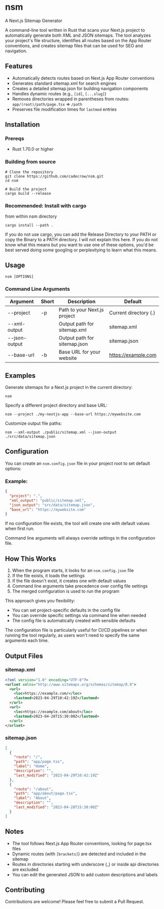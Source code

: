 # nsm

A Next.js Sitemap Generator

A command-line tool written in Rust that scans your Next.js project to automatically generate both XML and JSON sitemaps. The tool analyzes your project's file structure, identifies all routes based on the App Router conventions, and creates sitemap files that can be used for SEO and navigation.

## Features

- Automatically detects routes based on Next.js App Router conventions
- Generates standard sitemap.xml for search engines
- Creates a detailed sitemap.json for building navigation components
- Handles dynamic routes (e.g., `[id]`, `[...slug]`)
- Removes directories wrapped in parentheses from routes: `app/(root)/path/page.tsx` => `/path`
- Preserves file modification times for `lastmod` entries

## Installation

### Prereqs

- Rust 1.70.0 or higher

### Building from source

```
# Clone the repository
git clone https://github.com/cadecrow/nsm.git
cd nsm

# Build the project
cargo build --release
```

### Recommended: Install with cargo

from within nsm directory

```
cargo install --path .
```

If you do not use cargo, you can add the Release Directory to your PATH or copy the Binary to a PATH directory.
I will not explain this here. If you do not know what this means but you want to use one of these options, you'd be best served doing some googling or perplexitying to learn what this means.

## Usage

```
nsm [OPTIONS]
```

### Command Line Arguments

| Argument      | Short | Description                  | Default               |
| ------------- | ----- | ---------------------------- | --------------------- |
| --project     | -p    | Path to your Next.js project | Current directory (.) |
| --xml-output  |       | Output path for sitemap.xml  | sitemap.xml           |
| --json-output |       | Output path for sitemap.json | sitemap.json          |
| --base-url    | -b    | Base URL for your website    | https://example.com   |

## Examples

Generate sitemaps for a Next.js project in the current directory:

```
nsm
```

Specify a different project directory and base URL:

```
nsm --project ./my-nextjs-app --base-url https://mywebsite.com
```

Customize output file paths:

```
nsm --xml-output ./public/sitemap.xml --json-output ./src/data/sitemap.json
```

## Configuration

You can create an `nsm.config.json` file in your project root to set default options:
### Example:
```json
{
  "project": ".",
  "xml_output": "public/sitemap.xml",
  "json_output": "src/data/sitemap.json",
  "base_url": "https://mywebsite.com"
}
```
If no configuration file exists, the tool will create one with default values when first run.

Command line arguments will always override settings in the configuration file.


## How This Works

1. When the program starts, it looks for an `nsm.config.json` file
2. If the file exists, it loads the settings
3. If the file doesn't exist, it creates one with default values
4. Command line arguments take precedence over config file settings
5. The merged configuration is used to run the program

This approach gives you flexibility:
- You can set project-specific defaults in the config file
- You can override specific settings via command line when needed
- The config file is automatically created with sensible defaults

The configuration file is particularly useful for CI/CD pipelines or when running the tool regularly, as users won't need to specify the same arguments each time.




## Output Files

### sitemap.xml

```xml
<?xml version="1.0" encoding="UTF-8"?>
<urlset xmlns="http://www.sitemaps.org/schemas/sitemap/0.9">
  <url>
    <loc>https://example.com/</loc>
    <lastmod>2023-04-29T10:42:19Z</lastmod>
  </url>
  <url>
    <loc>https://example.com/about</loc>
    <lastmod>2023-04-28T15:30:00Z</lastmod>
  </url>
</urlset>
```

### sitemap.json

```json
[
  {
    "route": "/",
    "path": "app/page.tsx",
    "label": "Home",
    "description": "",
    "last_modified": "2023-04-29T10:42:19Z"
  },
  {
    "route": "/about",
    "path": "app/about/page.tsx",
    "label": "About",
    "description": "",
    "last_modified": "2023-04-28T15:30:00Z"
  }
]
```

## Notes

- The tool follows Next.js App Router conventions, looking for page.tsx files
- Dynamic routes (with `[brackets]`) are detected and included in the sitemap
- Routes in directories starting with underscore (\_) or inside api directories are excluded
- You can edit the generated JSON to add custom descriptions and labels

## Contributing

Contributions are welcome! Please feel free to submit a Pull Request.
